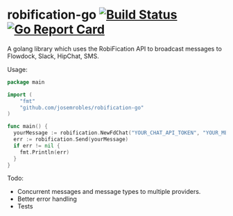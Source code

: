 # robification-go [![Build Status](https://travis-ci.org/josemrobles/robification-go.svg?branch=master)](https://travis-ci.org/josemrobles/robification-go) [![Go Report Card](https://goreportcard.com/badge/github.com/josemrobles/robification-go)](https://goreportcard.com/report/github.com/josemrobles/robification-go)
A golang library which uses the RobiFication API to broadcast messages to Flowdock, Slack, HipChat, SMS.

Usage:
```go
package main

import (
    "fmt"
    "github.com/josemrobles/robification-go"
)

func main() {
  yourMessage := robification.NewFdChat("YOUR_CHAT_API_TOKEN", "YOUR_MESSAGE")
  err := robification.Send(yourMessage)
  if err != nil {
    fmt.Println(err)
  }
}
```

Todo:
- Concurrent messages and message types to multiple providers.
- Better error handling
- Tests
